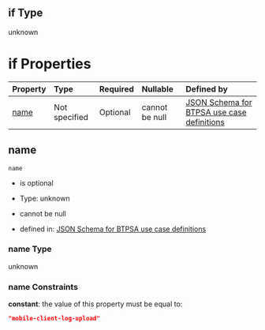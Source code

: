 ## if Type

unknown

# if Properties

| Property      | Type          | Required | Nullable       | Defined by                                                                                                                                                                                                        |
| :------------ | :------------ | :------- | :------------- | :---------------------------------------------------------------------------------------------------------------------------------------------------------------------------------------------------------------- |
| [name](#name) | Not specified | Optional | cannot be null | [JSON Schema for BTPSA use case definitions](btpsa-usecase-properties-services-items-allof-1-then-allof-66-if-properties-name.md "undefined#/properties/services/items/allOf/1/then/allOf/66/if/properties/name") |

## name



`name`

*   is optional

*   Type: unknown

*   cannot be null

*   defined in: [JSON Schema for BTPSA use case definitions](btpsa-usecase-properties-services-items-allof-1-then-allof-66-if-properties-name.md "undefined#/properties/services/items/allOf/1/then/allOf/66/if/properties/name")

### name Type

unknown

### name Constraints

**constant**: the value of this property must be equal to:

```json
"mobile-client-log-upload"
```
